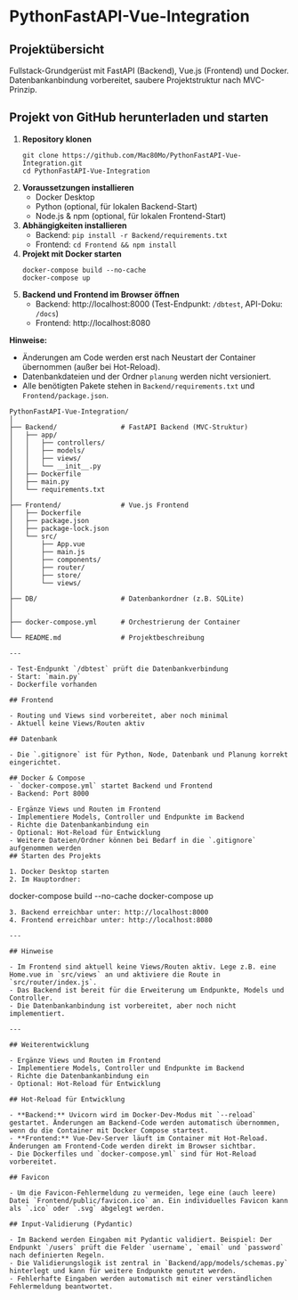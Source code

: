 # PythonFastAPI-Vue-Integration

## Projektübersicht

Fullstack-Grundgerüst mit FastAPI (Backend), Vue.js (Frontend) und Docker. Datenbankanbindung vorbereitet, saubere Projektstruktur nach MVC-Prinzip.

## Projekt von GitHub herunterladen und starten

1. **Repository klonen**
   ```
   git clone https://github.com/Mac80Mo/PythonFastAPI-Vue-Integration.git
   cd PythonFastAPI-Vue-Integration
   ```
2. **Voraussetzungen installieren**
   - Docker Desktop
   - Python (optional, für lokalen Backend-Start)
   - Node.js & npm (optional, für lokalen Frontend-Start)
3. **Abhängigkeiten installieren**
   - Backend: `pip install -r Backend/requirements.txt`
   - Frontend: `cd Frontend && npm install`
4. **Projekt mit Docker starten**
   ```
   docker-compose build --no-cache
   docker-compose up
   ```
5. **Backend und Frontend im Browser öffnen**
   - Backend: http://localhost:8000 (Test-Endpunkt: `/dbtest`, API-Doku: `/docs`)
   - Frontend: http://localhost:8080

**Hinweise:**

- Änderungen am Code werden erst nach Neustart der Container übernommen (außer bei Hot-Reload).
- Datenbankdateien und der Ordner `planung` werden nicht versioniert.
- Alle benötigten Pakete stehen in `Backend/requirements.txt` und `Frontend/package.json`.

```
PythonFastAPI-Vue-Integration/
│
├── Backend/                # FastAPI Backend (MVC-Struktur)
│   ├── app/
│   │   ├── controllers/
│   │   ├── models/
│   │   ├── views/
│   │   └── __init__.py
│   ├── Dockerfile
│   ├── main.py
│   └── requirements.txt
│
├── Frontend/               # Vue.js Frontend
│   ├── Dockerfile
│   ├── package.json
│   ├── package-lock.json
│   └── src/
│       ├── App.vue
│       ├── main.js
│       ├── components/
│       ├── router/
│       ├── store/
│       └── views/
│
├── DB/                     # Datenbankordner (z.B. SQLite)
│
│
├── docker-compose.yml      # Orchestrierung der Container
│
└── README.md               # Projektbeschreibung

---

- Test-Endpunkt `/dbtest` prüft die Datenbankverbindung
- Start: `main.py`
- Dockerfile vorhanden

## Frontend

- Routing und Views sind vorbereitet, aber noch minimal
- Aktuell keine Views/Routen aktiv

## Datenbank

- Die `.gitignore` ist für Python, Node, Datenbank und Planung korrekt eingerichtet.

## Docker & Compose
- `docker-compose.yml` startet Backend und Frontend
- Backend: Port 8000

- Ergänze Views und Routen im Frontend
- Implementiere Models, Controller und Endpunkte im Backend
- Richte die Datenbankanbindung ein
- Optional: Hot-Reload für Entwicklung
- Weitere Dateien/Ordner können bei Bedarf in die `.gitignore` aufgenommen werden
## Starten des Projekts

1. Docker Desktop starten
2. Im Hauptordner:
```

docker-compose build --no-cache
docker-compose up

```
3. Backend erreichbar unter: http://localhost:8000
4. Frontend erreichbar unter: http://localhost:8080

---

## Hinweise

- Im Frontend sind aktuell keine Views/Routen aktiv. Lege z.B. eine Home.vue in `src/views` an und aktiviere die Route in `src/router/index.js`.
- Das Backend ist bereit für die Erweiterung um Endpunkte, Models und Controller.
- Die Datenbankanbindung ist vorbereitet, aber noch nicht implementiert.

---

## Weiterentwicklung

- Ergänze Views und Routen im Frontend
- Implementiere Models, Controller und Endpunkte im Backend
- Richte die Datenbankanbindung ein
- Optional: Hot-Reload für Entwicklung

## Hot-Reload für Entwicklung

- **Backend:** Uvicorn wird im Docker-Dev-Modus mit `--reload` gestartet. Änderungen am Backend-Code werden automatisch übernommen, wenn du die Container mit Docker Compose startest.
- **Frontend:** Vue-Dev-Server läuft im Container mit Hot-Reload. Änderungen am Frontend-Code werden direkt im Browser sichtbar.
- Die Dockerfiles und `docker-compose.yml` sind für Hot-Reload vorbereitet.

## Favicon

- Um die Favicon-Fehlermeldung zu vermeiden, lege eine (auch leere) Datei `Frontend/public/favicon.ico` an. Ein individuelles Favicon kann als `.ico` oder `.svg` abgelegt werden.

## Input-Validierung (Pydantic)

- Im Backend werden Eingaben mit Pydantic validiert. Beispiel: Der Endpunkt `/users` prüft die Felder `username`, `email` und `password` nach definierten Regeln.
- Die Validierungslogik ist zentral in `Backend/app/models/schemas.py` hinterlegt und kann für weitere Endpunkte genutzt werden.
- Fehlerhafte Eingaben werden automatisch mit einer verständlichen Fehlermeldung beantwortet.
```
